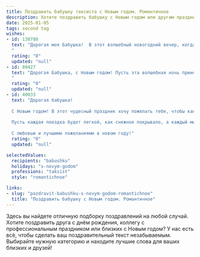 ```yaml
---
title: Поздравить бабушку таксиста с Новым годом. Романтичное
description: Хотите поздравить бабушку с Новым годом или другим праздником? Наш ИИ создаст незабываемое поздравление, а вы обязательно выделитесь среди других.  
date: 2025-01-05
tags: second tag
wishes:
- id: 130780
  text: "Дорогая моя Бабушка!  В этот волшебный новогодний вечер, когда звезды светят особенно ярко, а снежинки танцуют свой завораживающий вальс, я хочу пожелать тебе океана счастья и безбрежного моря любви! Пусть Новый год принесет тебе только добрые вести, а каждый новый день будет полон света и радости, как сияние рождественской звезды.  Пусть твой путь, как и твой  долгий путь таксиста, будет полон интересных встреч и приятных сюрпризов.  Я люблю тебя! С Новым годом!
  "
  rating: "0"
  updated: "null"
- id: 80427
  text: "Дорогая Бабушка, с Новым годом! Пусть эта волшебная ночь принесет тебе море любви, тепла и счастья. Пусть каждый день нового года будет наполнен радостью и светлыми моментами, как будто ты едешь по бесконечной дороге, усыпанной звездами, в ярком такси своей судьбы.
  "
  rating: "0"
  updated: "null"
- id: 40033
  text: "Дорогая бабушка!
  
  С Новым годом! В этот чудесный праздник хочу пожелать тебе, чтобы каждый новый день был наполнен радостью, как изумительный маршрут по сказочным зимним улицам. Пусть твоя жизнь, как хорошо устроенное такси, всегда движется в правильном направлении, а рядом будут только верные и любящие пассажиры — твои близкие.
  
  Пусть каждая поездка будет легкой, как снежное покрывало, а каждый миг — волшебным, как искры новогоднего фейерверка. Знай, что в сердце моем ты навсегда остаешься самым теплым и светлым в этом мире!
  
  С любовью и лучшими пожеланиями в новом году!"
  rating: "0"
  updated: "null"

selectedValues:
  recipients: "babushku"
  holidays: "s-novym-godom"
  professions: "taksist"
  style: "romantichnoe"

links:
- slug: "pozdravit-babushku-s-novym-godom-romantichnoe"
  title: "Поздравить бабушку с Новым годом. Романтичное"
---
```


Здесь вы найдете отличную подборку поздравлений на любой случай.
Хотите поздравить друга с днём рождения, коллегу с профессиональным праздником или близких с Новым годом? У нас есть всё, чтобы сделать ваш поздравительный текст незабываемым. Выбирайте нужную категорию и находите лучшие слова для ваших близких и друзей!
